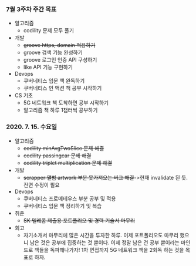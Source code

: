 ### 7월 3주차 주간 목표
- 알고리즘
  - codility 문제 모두 풀기
- 개발
  - ~~groove https, domain 적용하기~~
  - groove 검색 기능 완성하기
  - groove 로그인 인증 API 구성하기
  - like API 기능 구현하기
- Devops
  - 쿠버네티스 입문 책 완독하기
  - 쿠버네티스 인 액션 책 공부 시작하기
- CS 기초
  - 5G 네트워크 책 도착하면 공부 시작하기
  - 알고리즘 책 하루 1챕터씩 공부하기

### 2020. 7. 15. 수요일
- 알고리즘
  - ~~codility minAvgTwoSlice 문제 해결~~
  - ~~codility passingcar 문제 해결~~
  - ~~codility triplet multiplication 문제 해결~~
- 개발
  - ~~scrapper 앨범 artwork 부분 못가져오는 버그 해결~~->현재 invalidate 된 듯. 전면 수정이 필요
- Devops
  - 쿠버네티스 프로메테우스 부분 공부 및 적용
  - 쿠버네티스 입문 책 정리하기 및 복습
- 취준
  - ~~SK 텔레콤 제출용 포트폴리오 및 경력 기술서 마무리~~
- 회고
  - 자기소개서 마무리에 많은 시간을 투자한 하루. 이제 포트폴리오도 마무리 했으니 남은 것은 공부에 집중하는 것 뿐이다. 이제 정말 남은 건 공부 뿐이라는 마인드로 책들을 독파해나가자! 1차 면접까지 5G 네트워크 책을 2회독 하는 것을 목표로 하자.


